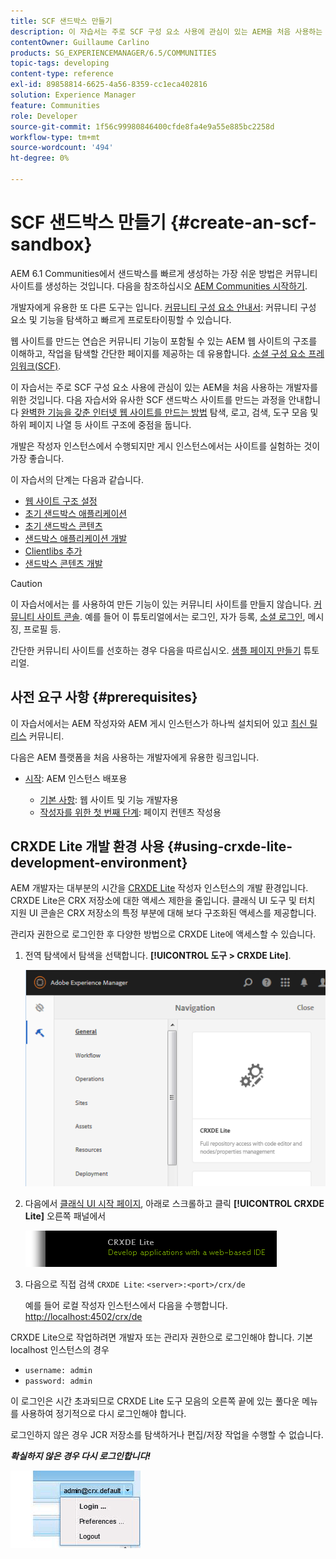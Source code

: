 ```yaml
---
title: SCF 샌드박스 만들기
description: 이 자습서는 주로 SCF 구성 요소 사용에 관심이 있는 AEM을 처음 사용하는 개발자를 위한 것입니다. SCF 샌드박스 사이트를 만드는 과정을 안내합니다
contentOwner: Guillaume Carlino
products: SG_EXPERIENCEMANAGER/6.5/COMMUNITIES
topic-tags: developing
content-type: reference
exl-id: 89858814-6625-4a56-8359-cc1eca402816
solution: Experience Manager
feature: Communities
role: Developer
source-git-commit: 1f56c99980846400cfde8fa4e9a55e885bc2258d
workflow-type: tm+mt
source-wordcount: '494'
ht-degree: 0%

---
```


# SCF 샌드박스 만들기  {#create-an-scf-sandbox}

AEM 6.1 Communities에서 샌드박스를 빠르게 생성하는 가장 쉬운 방법은 커뮤니티 사이트를 생성하는 것입니다. 다음을 참조하십시오 [AEM Communities 시작하기](getting-started.md).

개발자에게 유용한 또 다른 도구는 입니다. [커뮤니티 구성 요소 안내서](components-guide.md): 커뮤니티 구성 요소 및 기능을 탐색하고 빠르게 프로토타이핑할 수 있습니다.

웹 사이트를 만드는 연습은 커뮤니티 기능이 포함될 수 있는 AEM 웹 사이트의 구조를 이해하고, 작업을 탐색할 간단한 페이지를 제공하는 데 유용합니다. [소셜 구성 요소 프레임워크(SCF)](scf.md).

이 자습서는 주로 SCF 구성 요소 사용에 관심이 있는 AEM을 처음 사용하는 개발자를 위한 것입니다. 다음 자습서와 유사한 SCF 샌드박스 사이트를 만드는 과정을 안내합니다 [완벽한 기능을 갖춘 인터넷 웹 사이트를 만드는 방법](../../help/sites-developing/website.md) 탐색, 로고, 검색, 도구 모음 및 하위 페이지 나열 등 사이트 구조에 중점을 둡니다.

개발은 작성자 인스턴스에서 수행되지만 게시 인스턴스에서는 사이트를 실험하는 것이 가장 좋습니다.

이 자습서의 단계는 다음과 같습니다.

* [웹 사이트 구조 설정](setup-website.md)
* [초기 샌드박스 애플리케이션](initial-app.md)
* [초기 샌드박스 콘텐츠](initial-content.md)
* [샌드박스 애플리케이션 개발](develop-app.md)
* [Clientlibs 추가](add-clientlibs.md)
* [샌드박스 콘텐츠 개발](develop-content.md)

>[!CAUTION]
>
>이 자습서에서는 를 사용하여 만든 기능이 있는 커뮤니티 사이트를 만들지 않습니다. [커뮤니티 사이트 콘솔](sites-console.md). 예를 들어 이 튜토리얼에서는 로그인, 자가 등록, [소셜 로그인](social-login.md), 메시징, 프로필 등.
>
>간단한 커뮤니티 사이트를 선호하는 경우 다음을 따르십시오. [샘플 페이지 만들기](create-sample-page.md) 튜토리얼.

## 사전 요구 사항 {#prerequisites}

이 자습서에서는 AEM 작성자와 AEM 게시 인스턴스가 하나씩 설치되어 있고 [최신 릴리스](deploy-communities.md#latest-releases) 커뮤니티.

다음은 AEM 플랫폼을 처음 사용하는 개발자에게 유용한 링크입니다.

* [시작](../../help/sites-deploying/deploy.md#getting-started): AEM 인스턴스 배포용

   * [기본 사항](../../help/sites-developing/the-basics.md): 웹 사이트 및 기능 개발자용
   * [작성자를 위한 첫 번째 단계](../../help/sites-authoring/first-steps.md): 페이지 컨텐츠 작성용

## CRXDE Lite 개발 환경 사용 {#using-crxde-lite-development-environment}

AEM 개발자는 대부분의 시간을 [CRXDE Lite](../../help/sites-developing/developing-with-crxde-lite.md) 작성자 인스턴스의 개발 환경입니다. CRXDE Lite은 CRX 저장소에 대한 액세스 제한을 줄입니다. 클래식 UI 도구 및 터치 지원 UI 콘솔은 CRX 저장소의 특정 부분에 대해 보다 구조화된 액세스를 제공합니다.

관리자 권한으로 로그인한 후 다양한 방법으로 CRXDE Lite에 액세스할 수 있습니다.

1. 전역 탐색에서 탐색을 선택합니다. **[!UICONTROL 도구 > CRXDE Lite]**.

   ![crxde-lite](assets/tools-crxde.png)

2. 다음에서 [클래식 UI 시작 페이지](http://localhost:4502/welcome.html), 아래로 스크롤하고 클릭 **[!UICONTROL CRXDE Lite]** 오른쪽 패널에서

   ![classic-ui-crxde](assets/classic-ui-crxde.png)

3. 다음으로 직접 검색 `CRXDE Lite`: `<server>:<port>/crx/de`

   예를 들어 로컬 작성자 인스턴스에서 다음을 수행합니다. [http://localhost:4502/crx/de](http://localhost:4502/crx/de)

CRXDE Lite으로 작업하려면 개발자 또는 관리자 권한으로 로그인해야 합니다. 기본 localhost 인스턴스의 경우

* `username: admin`
* `password: admin`


이 로그인은 시간 초과되므로 CRXDE Lite 도구 모음의 오른쪽 끝에 있는 풀다운 메뉴를 사용하여 정기적으로 다시 로그인해야 합니다.

로그인하지 않은 경우 JCR 저장소를 탐색하거나 편집/저장 작업을 수행할 수 없습니다.

***확실하지 않은 경우 다시 로그인합니다!***

![재로그인](assets/relogin.png)
